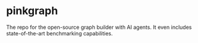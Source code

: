 # pinkgraph
The repo for the open-source graph builder with AI agents. It even includes state-of-the-art benchmarking capabilities.
